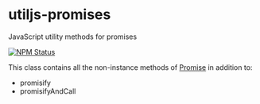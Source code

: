 # utiljs-promises

JavaScript utility methods for promises

<p>
  <a href="https://www.npmjs.com/package/utiljs-promises"><img alt="NPM Status" src="https://img.shields.io/npm/v/utiljs-promises.svg?style=flat"></a>
</p>

This class contains all the non-instance methods of [Promise](https://developer.mozilla.org/en-US/docs/Web/JavaScript/Reference/Global_Objects/Promise) in addition to:

- promisify
- promisifyAndCall
